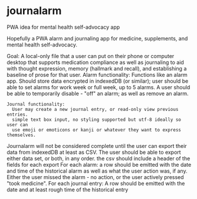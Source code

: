 # journalarm
PWA idea for mental health self-advocacy app


Hopefully a PWA alarm and journaling app for medicine, supplements, and mental health self-advocacy.

Goal: 
  A local-only file that a user can put on their phone or computer desktop
  that supports medication compliance as well as journaling to aid with
  thought expression, memory (hallmark and recall), and establishing a
  baseline of prose for that user.
    Alarm functionality: 
      Functions like an alarm app. Should store data encrypted in indexedDB (or similar);
      user should be able to set alarms for work week or full week, up to 5 alarms.
      A user should be able to temporarily disable - "off" an alarm;
      as well as remove an alarm.
    
    Journal functionality:
      User may create a new journal entry, or read-only view previous entries.
      simple text box input, no styling supported but utf-8 ideally so user can
      use emoji or emoticons or kanji or whatever they want to express themselves.
  
  Journalarm will not be considered complete until the user can export their data
    from indexedDB at least as CSV. The user should be able to export either
    data set, or both, in any order.
    <edit this please> the csv should include a header of the fields for each export
      For each alarm: a row should be emitted with the date and time of the historical alarm
      as well as what the user action was, if any. Either the user missed the alarm - 
      no action, or the user actively pressed "took medicine".
      For each journal entry: A row should be emitted with the date and at least 
      rough time of the historical entry


